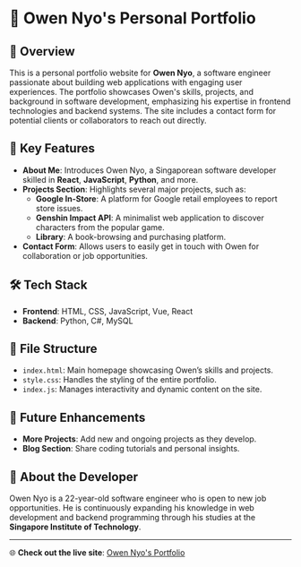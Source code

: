 # 💼 Owen Nyo's Personal Portfolio

## 🌟 Overview
This is a personal portfolio website for **Owen Nyo**, a software engineer passionate about building web applications with engaging user experiences. The portfolio showcases Owen's skills, projects, and background in software development, emphasizing his expertise in frontend technologies and backend systems. The site includes a contact form for potential clients or collaborators to reach out directly.

## 🚀 Key Features
- **About Me**: Introduces Owen Nyo, a Singaporean software developer skilled in **React**, **JavaScript**, **Python**, and more.
- **Projects Section**: Highlights several major projects, such as:
  - **Google In-Store**: A platform for Google retail employees to report store issues.
  - **Genshin Impact API**: A minimalist web application to discover characters from the popular game.
  - **Library**: A book-browsing and purchasing platform.
- **Contact Form**: Allows users to easily get in touch with Owen for collaboration or job opportunities.
  
## 🛠️ Tech Stack
- **Frontend**: HTML, CSS, JavaScript, Vue, React
- **Backend**: Python, C#, MySQL

## 📂 File Structure
- `index.html`: Main homepage showcasing Owen’s skills and projects.
- `style.css`: Handles the styling of the entire portfolio.
- `index.js`: Manages interactivity and dynamic content on the site.

## 🚦 Future Enhancements
- **More Projects**: Add new and ongoing projects as they develop.
- **Blog Section**: Share coding tutorials and personal insights.

## 👤 About the Developer
Owen Nyo is a 22-year-old software engineer who is open to new job opportunities. He is continuously expanding his knowledge in web development and backend programming through his studies at the **Singapore Institute of Technology**.

---

🌐 **Check out the live site**: [Owen Nyo's Portfolio](https://owennyo.github.io/Personal_Portfolio/)

